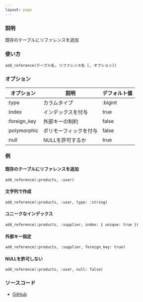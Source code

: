 ```yaml
---
layout: page
---
```

### 説明
既存のテーブルにリファレンスを追加

### 使い方
    add_reference(テーブル名, リファレンス名 [, オプション])

### オプション

オプション        | 説明 | デフォルト値
------------ | ----------- | ----
:type        | カラムタイプ         | :bigint
:index       | インデックスを付与    | true
:foreign_key | 外部キーの制約       | false
:polymorphic | ポリモーフィックを付与 | false
:null        | NULLを許可するか     | true

### 例
#### 既存のテーブルにリファレンスを追加
    add_reference(:products, :user)

#### 文字列で作成
    add_reference(:products, :user, type: :string)

#### ユニークなインデックス
    add_reference(:products, :supplier, index: { unique: true })

#### 外部キー指定
    add_reference(:products, :supplier, foreign_key: true)

#### NULLを許可しない
    add_reference(:products, :user, null: false)

### ソースコード
* [GitHub](https://github.com/rails/rails/blob/f33d52c95217212cbacc8d5e44b5a8e3cdc6f5b3/activerecord/lib/active_record/connection_adapters/abstract/schema_statements.rb#L904)